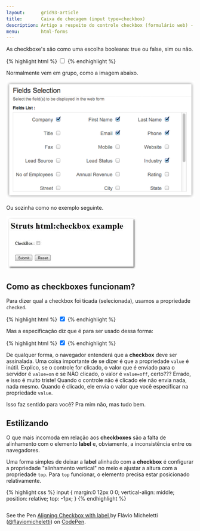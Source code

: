 ```yaml
---
layout:      grid93-article
title:       Caixa de checagem (input type=checkbox)
description: Artigo a respeito do controle checkbox (formulário web) - HTML e CSS
menu:        html-forms
---
```



As checkboxe's são como uma escolha booleana: true ou false, sim ou não.

{% highlight html %}
<input type="checkbox" name="company" />
{% endhighlight %}

Normalmente vem em grupo, como a imagem abaixo.

![Ilustração de um campo do tipo checkbox](input-check.png "Ilustração de um campo do tipo checkbox")

Ou sozinha como no exemplo seguinte.

![Ilustração de um campo do tipo checkbox](input-check2.jpg "Ilustração de um campo do tipo checkbox")




Como as checkboxes funcionam?
---

Para dizer qual a checkbox foi ticada (selecionada), usamos a propriedade `checked`.

{% highlight html %}
<input type="checkbox" name="company" checked/>
{% endhighlight %}

Mas a especificação diz que é para ser usado dessa forma:

{% highlight html %}
<input type="checkbox" name="company" checked="checked"/>
{% endhighlight %}

De qualquer forma, o navegador entenderá que a __checkbox__ deve ser assinalada. Uma coisa importante de se dizer é que
a propriedade `value` é inútil. Explico, se o controle for clicado, o valor que é enviado para o servidor é `value=on`
e se NÂO clicado, o valor é `value=off`, certo??? Errado, e isso é muito triste! Quando o controle não é clicado ele 
não envia nada, nada mesmo. Quando é clicado, ele envia o valor que você especificar na propriedade `value`.

Isso faz sentido para você? Pra mim não, mas tudo bem.



Estilizando
---

O que mais incomoda em relação aos __checkboxes__ são a falta de alinhamento com o elemento __label__ e, obviamente,
a inconsistência entre os navegadores.

Uma forma simples de deixar a __label__ alinhado com a __checkbox__ é configurar a propriedade "alinhamento vertical"
no meio e ajustar a altura com a propriedade `top`. Para `top` funcionar, o elemento precisa estar posicionado 
relativamente.

{% highlight css %}
input {
  margin:0 12px 0 0;
  vertical-align: middle;
  position: relative;
  top: -1px;
}
{% endhighlight %}

<div data-height="178" data-theme-id="2897" data-slug-hash="myVadR" data-default-tab="null" data-user="flaviomicheletti" class='codepen'><pre><code></code></pre>
<p>See the Pen <a href='http://codepen.io/flaviomicheletti/pen/myVadR/'>Aligning Checkbox with label </a> by Flávio Micheletti (<a href='http://codepen.io/flaviomicheletti'>@flaviomicheletti</a>) on <a href='http://codepen.io'>CodePen</a>.</p>
</div><script async src="//assets.codepen.io/assets/embed/ei.js"></script>